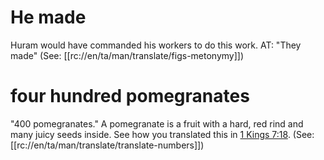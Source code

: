# He made

Huram would have commanded his workers to do this work. AT: "They made" (See: [[rc://en/ta/man/translate/figs-metonymy]])

# four hundred pomegranates

"400 pomegranates." A pomegranate is a fruit with a hard, red rind and many juicy seeds inside. See how you translated this in [1 Kings 7:18](./18.md). (See: [[rc://en/ta/man/translate/translate-numbers]])

